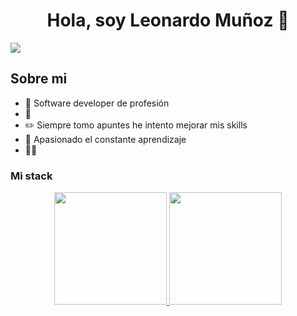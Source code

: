 ### 
<div align="center">
<h1 align="center">Hola, soy <a>Leonardo Muñoz</a> 👋</h1>
</div>
<img src="https://ibb.co/L5wjsTK">


## Sobre mi

- 📲 Software developer de profesión
- 🎥 
- ✏️ Siempre tomo apuntes he intento mejorar mis skills
- 📗 Apasionado el constante aprendizaje
- 🧑‍🏫 


### Mi stack

<p align="center">
<a href="https://github.com/ArisGuimera">
  <img height="180em" src="https://github-readme-stats-eight-theta.vercel.app/api?username=ArisGuimera&show_icons=true&theme=algolia&include_all_commits=true&count_private=true"/>
  <img height="180em" src="https://github-readme-stats-eight-theta.vercel.app/api/top-langs/?username=ArisGuimera&layout=compact&langs_count=8&theme=algolia"/>
</a>
</p>
<!--
**Leojahir/Leojahir** is a ✨ _special_ ✨ repository because its `README.md` (this file) appears on your GitHub profile.

Here are some ideas to get you started:

- 🔭 I’m currently working on ...
- 🌱 I’m currently learning ...
- 👯 I’m looking to collaborate on ...
- 🤔 I’m looking for help with ...
- 💬 Ask me about ...
- 📫 How to reach me: ...
- 😄 Pronouns: ...
- ⚡ Fun fact: ...
-->
